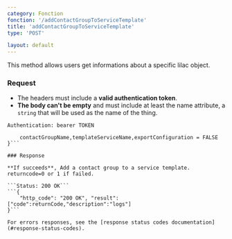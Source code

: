 ```yaml
---
category: Fonction
fonction: '/addContactGroupToServiceTemplate'
title: 'addContactGroupToServiceTemplate'
type: 'POST'

layout: default
---
```


This method allows users get informations about a specific lilac object.

### Request

* The headers must include a **valid authentication token**.
* **The body can't be empty** and must include at least the name attribute, a `string` that will be used as the name of the thing.

```Authentication: bearer TOKEN```
```{
    contactGroupName,templateServiceName,exportConfiguration = FALSE
}```

### Response

**If succeeds**, Add a contact group to a service template. returncode=0 or 1 if failed.

```Status: 200 OK```
```{
    "http_code": "200 OK", "result": ["code":returnCode,"description":"logs"]
}```

For errors responses, see the [response status codes documentation](#response-status-codes).